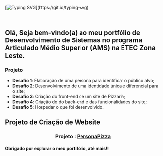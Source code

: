 [![Typing SVG](https://readme-typing-svg.herokuapp.com/?color=c4e7f5&size=35&center=true&vCenter=true&width=1000&lines=Novotec+AMS+Systems+Development+portfolio;+at+ETEC+da+ZONA+LESTE;)](https://git.io/typing-svg)

<br>

## Olá, Seja bem-vindo(a) ao meu portfólio de Desenvolvimento de Sistemas no programa Articulado Médio Superior (AMS) na ETEC Zona Leste.

### Projeto
* **Desafio 1**: Elaboração de uma persona para identificar o público alvo;
* **Desafio 2**: Desenvolvimento de uma identidade única e diferencial para o site;
* **Desafio 3**: Criação do front-end de um site de Pizzaria;
* **Desafio 4**: Criação do do back-end e das funcionálidades do site;
* **Desafio 5**: Hospedar o que foi desenvolvido.

## Projeto de Criação de Website
<div align="center">

### Projeto : <a href="https://github.com/P4BLOll/Persona-Pizza"> PersonaPizza </a> 
</div>

</div>

#### Obrigado por explorar o meu portifólio, até mais!!
